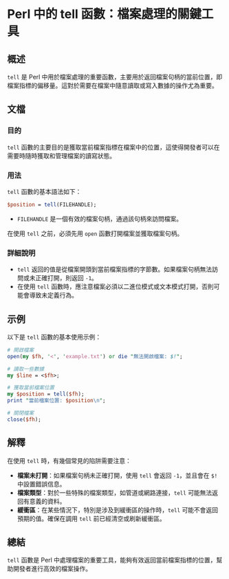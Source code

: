 <!--
Meta Description: # Perl 中的 tell 函數：檔案處理的關鍵工具 ## 概述 `tell` 是 Perl 中用於檔案處理的重要函數，主要用於返回檔案句柄的當前位置，即檔案指標的偏移量。這對於需要在檔案中隨意讀取或寫入數據的操作尤為重要。 ## 文檔 ### 目的 `tell` 函數的主要目的是獲取當前檔案指標...
Meta Keywords: tell, perl, position, 在使用, filehandle
-->

# Perl 中的 tell 函數：檔案處理的關鍵工具

## 概述
`tell` 是 Perl 中用於檔案處理的重要函數，主要用於返回檔案句柄的當前位置，即檔案指標的偏移量。這對於需要在檔案中隨意讀取或寫入數據的操作尤為重要。

## 文檔
### 目的
`tell` 函數的主要目的是獲取當前檔案指標在檔案中的位置，這使得開發者可以在需要時隨時獲取和管理檔案的讀寫狀態。

### 用法
`tell` 函數的基本語法如下：
```perl
$position = tell(FILEHANDLE);
```
- `FILEHANDLE` 是一個有效的檔案句柄，通過該句柄來訪問檔案。

在使用 `tell` 之前，必須先用 `open` 函數打開檔案並獲取檔案句柄。

### 詳細說明
- `tell` 返回的值是從檔案開頭到當前檔案指標的字節數。如果檔案句柄無法訪問或未正確打開，則返回 `-1`。
- 在使用 `tell` 函數時，應注意檔案必須以二進位模式或文本模式打開，否則可能會導致未定義行為。

## 示例
以下是 `tell` 函數的基本使用示例：

```perl
# 開啟檔案
open(my $fh, '<', 'example.txt') or die "無法開啟檔案: $!";

# 讀取一些數據
my $line = <$fh>;

# 獲取當前檔案位置
my $position = tell($fh);
print "當前檔案位置: $position\n";

# 關閉檔案
close($fh);
```

## 解釋
在使用 `tell` 時，有幾個常見的陷阱需要注意：
- **檔案未打開**：如果檔案句柄未正確打開，使用 `tell` 會返回 `-1`，並且會在 `$!` 中設置錯誤信息。
- **檔案類型**：對於一些特殊的檔案類型，如管道或網路連接，`tell` 可能無法返回有意義的資料。
- **緩衝區**：在某些情況下，特別是涉及到緩衝區的操作時，`tell` 可能不會返回預期的值。確保在調用 `tell` 前已經清空或刷新緩衝區。

## 總結
`tell` 函數是 Perl 中處理檔案的重要工具，能夠有效返回當前檔案指標的位置，幫助開發者進行高效的檔案操作。